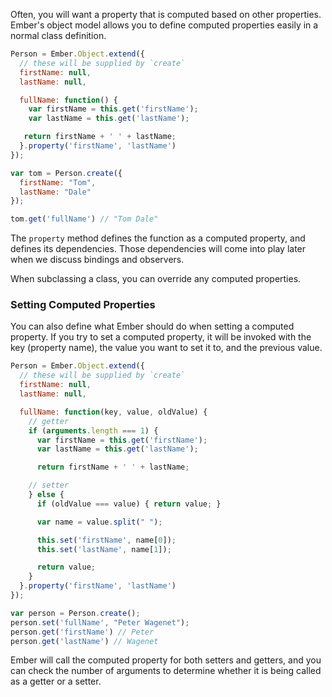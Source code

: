 Often, you will want a property that is computed based on other
properties. Ember's object model allows you to define computed
properties easily in a normal class definition.

```javascript
Person = Ember.Object.extend({
  // these will be supplied by `create`
  firstName: null,
  lastName: null,

  fullName: function() {
    var firstName = this.get('firstName');
    var lastName = this.get('lastName');

   return firstName + ' ' + lastName;
  }.property('firstName', 'lastName')
});

var tom = Person.create({
  firstName: "Tom",
  lastName: "Dale"
});

tom.get('fullName') // "Tom Dale"
```

The `property` method defines the function as a computed property, and
defines its dependencies. Those dependencies will come into play
later when we discuss bindings and observers.

When subclassing a class, you can override any computed properties.

### Setting Computed Properties

You can also define what Ember should do when setting a computed
property. If you try to set a computed property, it will be invoked
with the key (property name), the value you want to set it to, and the previous
value.

```javascript
Person = Ember.Object.extend({
  // these will be supplied by `create`
  firstName: null,
  lastName: null,

  fullName: function(key, value, oldValue) {
    // getter
    if (arguments.length === 1) {
      var firstName = this.get('firstName');
      var lastName = this.get('lastName');

      return firstName + ' ' + lastName;

    // setter
    } else {
      if (oldValue === value) { return value; }

      var name = value.split(" ");

      this.set('firstName', name[0]);
      this.set('lastName', name[1]);

      return value;
    }
  }.property('firstName', 'lastName')
});

var person = Person.create();
person.set('fullName', "Peter Wagenet");
person.get('firstName') // Peter
person.get('lastName') // Wagenet
```

Ember will call the computed property for both setters and getters, and
you can check the number of arguments to determine whether it is being called
as a getter or a setter.

